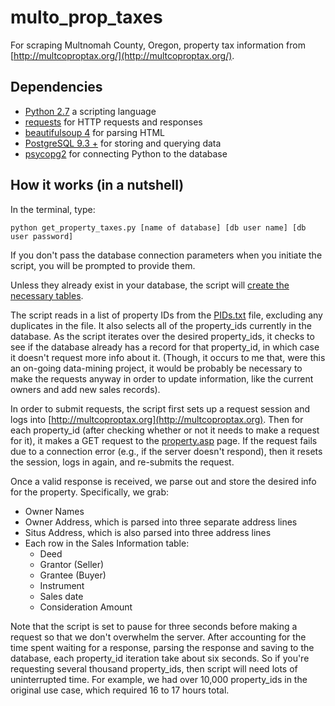 multo_prop_taxes
================

For scraping Multnomah County, Oregon, property tax information from [http://multcoproptax.org/](http://multcoproptax.org/).


Dependencies
------------

*	[Python 2.7](https://www.python.org/ "Python 2.7") a scripting language
*	[requests](http://docs.python-requests.org/en/latest/ "Requests") for HTTP requests and responses
*	[beautifulsoup 4](http://www.crummy.com/software/BeautifulSoup/ "BeautifulSoup4") for parsing HTML
*	[PostgreSQL 9.3 +](http://www.postgresql.org/ "PostgreSQL") for storing and querying data
*	[psycopg2](http://initd.org/psycopg/ "psycopg2") for connecting Python to the database


How it works (in a nutshell)
----------------------------

In the terminal, type:

	python get_property_taxes.py [name of database] [db user name] [db user password]

If you don't pass the database connection parameters when you initiate the script, you will be prompted to provide them.

Unless they already exist in your database, the script will [create the necessary tables](https://github.com/gordonje/multco_prop_taxes/blob/master/create_tables.sql).

The script reads in a list of property IDs from the [PIDs.txt](https://github.com/gordonje/multco_prop_taxes/blob/master/PIDs.txt) file, excluding any duplicates in the file. It also selects all of the property_ids currently in the database. As the script iterates over the desired property_ids, it checks to see if the database already has a record for that property_id, in which case it doesn't request more info about it. (Though, it occurs to me that, were this an on-going data-mining project, it would be probably be necessary to make the requests anyway in order to update information, like the current owners and add new sales records).

In order to submit requests, the script first sets up a request session and logs into [http://multcoproptax.org](http://multcoproptax.org). Then for each property_id (after checking whether or not it needs to make a request for it), it makes a GET request to the [property.asp](http://multcoproptax.org/property.asp?PropertyID=R238620) page. If the request fails due to a connection error (e.g., if the server doesn't respond), then it resets the session, logs in again, and re-submits the request.

Once a valid response is received, we parse out and store the desired info for the property. Specifically, we grab:
*	Owner Names
*	Owner Address, which is parsed into three separate address lines
*	Situs Address, which is also parsed into three address lines
*	Each row in the Sales Information table:
	- Deed
	- Grantor (Seller)
	- Grantee (Buyer)
	- Instrument
	- Sales date
	- Consideration Amount

Note that the script is set to pause for three seconds before making a request so that we don't overwhelm the server. After accounting for the time spent waiting for a response, parsing the response and saving to the database, each property_id iteration take about six seconds. So if you're requesting several thousand property_ids, then script will need lots of uninterrupted time. For example, we had over 10,000 property_ids in the original use case, which required 16 to 17 hours total.
